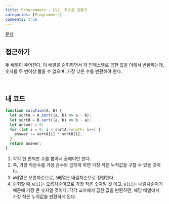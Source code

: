 ```yaml
---
title: Programmers - LV2. 최솟값 만들기
categories: [Programmers]
comments: true
---
```


[문제](https://programmers.co.kr/learn/courses/30/lessons/12941)

## 접근하기

두 배열이 주어진다. 이 배열을 순회하면서 각 인덱스별로 곱한 값을 더해서 반환하는데, 숫자를 두 번이상 뽑을 수 없으며, 가장 낮은 수를 반환해야 한다.

<br>

## 내 코드

```js
function solution(A, B) {
  let sortA = A.sort((a, b) => a - b);
  let sortB = B.sort((a, b) => b - a);
  let answer = 0;
  for (let i = 0; i < sortA.length; i++) {
    answer += sortA[i] * sortB[i];
  }
  return answer;
}
```

1. 각각 한 번씩만 수를 뽑아서 곱해야만 한다.
2. 즉, 가장 작은수를 가장 큰수와 곱하게 하면 가장 작은 누적값을 구할 수 있을 것이다.
3. `A`배열은 오름차순으로, `B`배열은 내림차순으로 정렬한다.
4. 순회할 때 `A[i]`는 오름차순이므로 가장 작은 숫자일 것 이고, `B[i]`는 내림차순이기 때문에 가장 큰 숫자일 것이다. 각각 교차해서 곱한 값을 반환하면, 해당 배열에서 가장 작은 누적값을 반환하게 된다.
